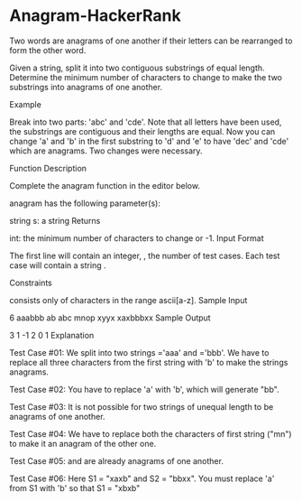 # Anagram-HackerRank
Two words are anagrams of one another if their letters can be rearranged to form the other word.

Given a string, split it into two contiguous substrings of equal length. Determine the minimum number of characters to change to make the two substrings into anagrams of one another.

Example

Break  into two parts: 'abc' and 'cde'. Note that all letters have been used, the substrings are contiguous and their lengths are equal. Now you can change 'a' and 'b' in the first substring to 'd' and 'e' to have 'dec' and 'cde' which are anagrams. Two changes were necessary.

Function Description

Complete the anagram function in the editor below.

anagram has the following parameter(s):

string s: a string
Returns

int: the minimum number of characters to change or -1.
Input Format

The first line will contain an integer, , the number of test cases.
Each test case will contain a string .

Constraints


 consists only of characters in the range ascii[a-z].
Sample Input

6
aaabbb
ab
abc
mnop
xyyx
xaxbbbxx
Sample Output

3
1
-1
2
0
1
Explanation

Test Case #01: We split  into two strings ='aaa' and ='bbb'. We have to replace all three characters from the first string with 'b' to make the strings anagrams.

Test Case #02: You have to replace 'a' with 'b', which will generate "bb".

Test Case #03: It is not possible for two strings of unequal length to be anagrams of one another.

Test Case #04: We have to replace both the characters of first string ("mn") to make it an anagram of the other one.

Test Case #05:  and  are already anagrams of one another.

Test Case #06: Here S1 = "xaxb" and S2 = "bbxx". You must replace 'a' from S1 with 'b' so that S1 = "xbxb"
